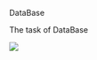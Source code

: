 DataBase

The task of DataBase

![](https://www.avaxiagroup.com/wp-content/uploads/avaxia-services-bi-big.jpg)
